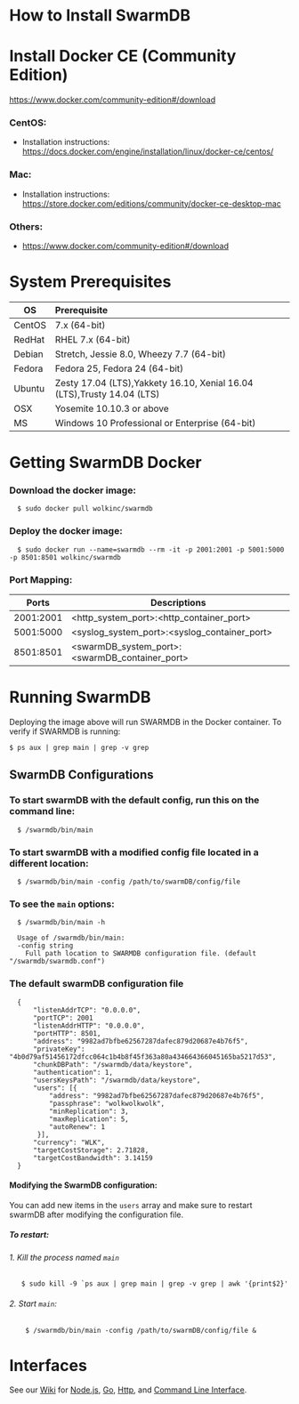 


# How to Install SwarmDB

# Install Docker CE (Community Edition)
https://www.docker.com/community-edition#/download

### CentOS:
  - Installation instructions: https://docs.docker.com/engine/installation/linux/docker-ce/centos/

### Mac:
  - Installation instructions: https://store.docker.com/editions/community/docker-ce-desktop-mac

### Others:
  - https://www.docker.com/community-edition#/download
  
# System Prerequisites

|OS| Prerequisite |
|--|:--|
|CentOS|7.x (64-bit)|
|RedHat|RHEL 7.x (64-bit)|
|Debian|Stretch, Jessie 8.0, Wheezy 7.7 (64-bit)|
|Fedora|Fedora 25, Fedora 24 (64-bit)|
|Ubuntu|Zesty 17.04 (LTS),Yakkety 16.10, Xenial 16.04 (LTS),Trusty 14.04 (LTS)|
|OSX|Yosemite 10.10.3 or above|
|MS|Windows 10 Professional or Enterprise (64-bit)|

# Getting SwarmDB Docker

### Download the docker image:

      $ sudo docker pull wolkinc/swarmdb

### Deploy the docker image:

      $ sudo docker run --name=swarmdb --rm -it -p 2001:2001 -p 5001:5000 -p 8501:8501 wolkinc/swarmdb

### Port Mapping:

| Ports | Descriptions |
|--|--|
| 2001:2001 | <http_system_port>:<http_container_port> |
| 5001:5000 |  <syslog_system_port>:<syslog_container_port> |
| 8501:8501 | <swarmDB_system_port>:<swarmDB_container_port> |

# Running SwarmDB

Deploying the image above will run SWARMDB in the Docker container. To verify if SWARMDB is running:

    $ ps aux | grep main | grep -v grep

## SwarmDB Configurations 

### To start swarmDB with the default config, run this on the command line:

      $ /swarmdb/bin/main

### To start swarmDB with a modified config file located in a different location:
        
      $ /swarmdb/bin/main -config /path/to/swarmDB/config/file

### To see the `main` options:
      
      $ /swarmdb/bin/main -h

      Usage of /swarmdb/bin/main:
      -config string
    	Full path location to SWARMDB configuration file. (default "/swarmdb/swarmdb.conf")

### The default swarmDB configuration file
    
      {
          "listenAddrTCP": "0.0.0.0",
          "portTCP": 2001
          "listenAddrHTTP": "0.0.0.0",
          "portHTTP": 8501,
          "address": "9982ad7bfbe62567287dafec879d20687e4b76f5",
          "privateKey": "4b0d79af51456172dfcc064c1b4b8f45f363a80a434664366045165ba5217d53",
          "chunkDBPath": "/swarmdb/data/keystore",
          "authentication": 1,
          "usersKeysPath": "/swarmdb/data/keystore",
          "users": [{
              "address": "9982ad7bfbe62567287dafec879d20687e4b76f5",
              "passphrase": "wolkwolkwolk",
              "minReplication": 3,
              "maxReplication": 5,
              "autoRenew": 1
           }],
          "currency": "WLK",
          "targetCostStorage": 2.71828,
          "targetCostBandwidth": 3.14159
      }
      

#### Modifying the SwarmDB configuration:
You can add new items in the `users` array and make sure to restart swarmDB after modifying the configuration file.

##### To restart:
###### 1. Kill the process named `main` 
       $ sudo kill -9 `ps aux | grep main | grep -v grep | awk '{print$2}'
      
###### 2. Start `main`:
        $ /swarmdb/bin/main -config /path/to/swarmDB/config/file &
      

#  Interfaces
See our [Wiki](https://github.com/wolktoken/swarm.wolk.com/wiki) for [Node.js](https://github.com/wolktoken/swarm.wolk.com/wiki/2.-Node.js-Interface), [Go](https://github.com/wolktoken/swarm.wolk.com/wiki/3.-Go-Interface), [Http](https://github.com/wolktoken/swarm.wolk.com/wiki/5.-HTTP-Interface), and [Command Line Interface](https://github.com/wolktoken/swarm.wolk.com/wiki/4.-CLI).
